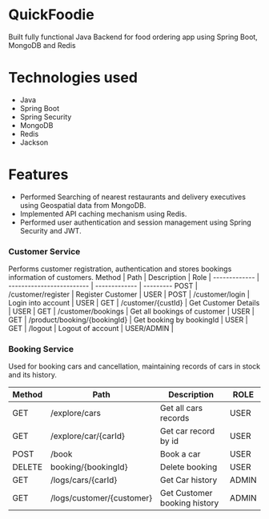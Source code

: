 # QuickFoodie
Built fully functional Java Backend for food ordering app using Spring Boot, MongoDB and Redis 

# Technologies used
* Java
* Spring Boot
* Spring Security
* MongoDB
* Redis
* Jackson

# Features
 - Performed Searching of nearest restaurants and delivery executives using Geospatial data from MongoDB.
 - Implemented API caching mechanism using Redis.
 - Performed user authentication and session management using Spring Security and JWT. 


###  Customer Service
Performs customer registration, authentication and stores bookings information of customers. 
Method	| Path	| Description	| Role |
------------- | ------------------------- | ------------- | ---------
POST | /customer/register | Register Customer | USER |
POST | /customer/login | Login into account | USER |
GET	| /customer/{custId}	| Get Customer Details | USER | 
GET	| /customer/bookings	| Get all bookings of customer | USER | 
GET	| /product/booking/{bookingId}	| Get booking by bookingId	| USER | 
GET | /logout | Logout of account | USER/ADMIN | 
 
### Booking Service
Used for booking cars and cancellation, maintaining records of cars in stock and its history. 

Method	| Path	| Description	| ROLE
------------- | ------------------------- | ------------- | ------------
GET | /explore/cars | Get all cars records | USER
GET | /explore/car/{carId} | Get car record by id | USER
POST	| /book	| Book a car | USER
DELETE | booking/{bookingId} | Delete booking | USER
GET	| /logs/cars/{carId}	| Get Car history	 | ADMIN
GET	| /logs/customer/{customer}	| Get Customer booking history	| ADMIN







